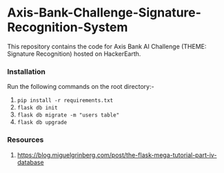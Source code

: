 # Axis-Bank-Challenge-Signature-Recognition-System
This repository contains the code for Axis Bank AI Challenge (THEME: Signature Recognition) hosted on HackerEarth.

### Installation
Run the following commands on the root directory:-
1. `pip install -r requirements.txt `
2. `flask db init`
3. `flask db migrate -m "users table"`
4. `flask db upgrade`

### Resources
1. https://blog.miguelgrinberg.com/post/the-flask-mega-tutorial-part-iv-database

